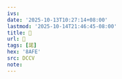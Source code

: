 ```yaml
---
ivs:
date: '2025-10-13T10:27:14+08:00'
lastmod: '2025-10-14T21:46:45-08:00'
title: 􁲡
url: 􁲡
tags: [諾]
hex: '8AFE'
src: DCCV
note:
---
```

